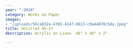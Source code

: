 ```yaml
---
year: "-2018"
category: Works on Paper
images:
- "/uploads/56ca032a-4765-4147-b613-c9a44878c5da.jpeg"
title: Untitled 45-17
description: Acrylic on Linen  48" x 48" x 2"

---
```

